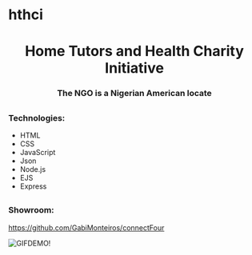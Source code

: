 # hthci

<h1 align="center">Home Tutors and Health Charity Initiative</h1>
<h3 align="center">The NGO is a Nigerian American locate</h3>

##
<h3 align="left">Technologies:</h3>

<div>
  
  - HTML
  - CSS
  - JavaScript 
  - Json
  - Node.js
  - EJS
  - Express
  
</div>



##
<h3 align="left">Showroom:</h3>

https://github.com/GabiMonteiros/connectFour

![GIFDEMO!](demoLarge.gif)
